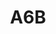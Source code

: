 ---
layout: prologo
menu: false
title: A6B
title-tei: 
letter: A
number: 6
description: Prólogo A
permalink: /A6b/
prev: A6A
next: A7A
---